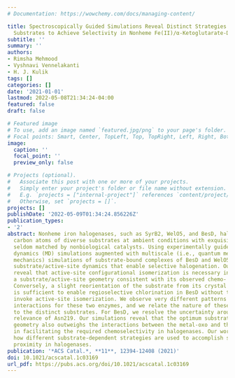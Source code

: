 ```yaml
---
# Documentation: https://wowchemy.com/docs/managing-content/

title: Spectroscopically Guided Simulations Reveal Distinct Strategies for Positioning
  Substrates to Achieve Selectivity in Nonheme Fe(II)/α-Ketoglutarate-Dependent Halogenases
subtitle: ''
summary: ''
authors:
- Rimsha Mehmood
- Vyshnavi Vennelakanti
- H. J. Kulik
tags: []
categories: []
date: '2021-01-01'
lastmod: 2022-05-08T21:34:24-04:00
featured: false
draft: false

# Featured image
# To use, add an image named `featured.jpg/png` to your page's folder.
# Focal points: Smart, Center, TopLeft, Top, TopRight, Left, Right, BottomLeft, Bottom, BottomRight.
image:
  caption: ''
  focal_point: ''
  preview_only: false

# Projects (optional).
#   Associate this post with one or more of your projects.
#   Simply enter your project's folder or file name without extension.
#   E.g. `projects = ["internal-project"]` references `content/project/deep-learning/index.md`.
#   Otherwise, set `projects = []`.
projects: []
publishDate: '2022-05-09T01:34:24.856226Z'
publication_types:
- '2'
abstract: Nonheme iron halogenases, such as SyrB2, WelO5, and BesD, halogenate unactivated
  carbon atoms of diverse substrates at ambient conditions with exquisite selectivity
  seldom matched by nonbiological catalysts. Using experimentally guided molecular
  dynamics (MD) simulations augmented with multiscale (i.e., quantum mechanics/molecular
  mechanics) simulations of substrate-bound complexes of BesD and WelO5, we investigate
  substrate/active-site dynamics that enable selective halogenation. Our simulations
  reveal that active-site configurational isomerization is necessary in WelO5 to attain
  a substrate/active-site geometry consistent with its observed chemo- and regioselectivity.
  Conversely, a slight reorientation of the substrate from its crystal structure position
  is sufficient to enable regioselective chlorination in BesD without the need to
  invoke active-site isomerization. We observe very different patterns of substrate–protein
  interactions for these two enzymes, and we relate the nature of these interactions
  to the distinct substrates. For BesD, we resolve the uncertainty around the mechanistic
  relevance of Asn219. Our simulations reveal that the optimum substrate/active-site
  geometry also outweighs the interactions between the metal-oxo and the protein environment
  in facilitating the required chemoselectivity in halogenases. Our work highlights
  how different substrate-dependent strategies are used to accomplish selectivity-promoting
  proximity in halogenases.
publication: '*ACS Catal.*, **11**, 12394-12408 (2021)'
doi: 10.1021/acscatal.1c03169
url_pdf: https://pubs.acs.org/doi/10.1021/acscatal.1c03169
---
```

